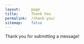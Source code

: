 ```yaml
---
layout: 	page
title:		Thank You
permalink:	/thank-you/
sitemap:	false
---
```


Thank you for submitting a message!
